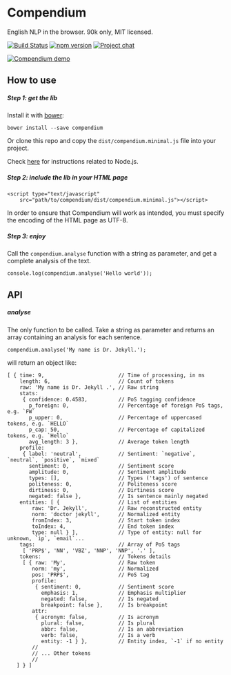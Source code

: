 # Compendium

English NLP in the browser. 90k only, MIT licensed.

[![Build Status](https://travis-ci.org/Ulflander/compendium-js.svg?branch=master)](https://travis-ci.org/Ulflander/compendium-js) [![npm version](https://badge.fury.io/js/compendium-js.svg)](http://badge.fury.io/js/compendium-js) 
[![Project chat](https://badges.gitter.im/Join%20Chat.svg)](https://gitter.im/Ulflander/compendium-js)

[![Compendium demo](http://laumonier.co/compendium-js/example/compendium.png)](http://laumonier.co/compendium-js/example/example.html)

## How to use

##### Step 1: get the lib

Install it with [bower](http://bower.io/):

    bower install --save compendium

Or clone this repo and copy the `dist/compendium.minimal.js` file into your project.

Check [here](https://github.com/Ulflander/compendium-js/wiki/Node.js) for instructions related to Node.js.

##### Step 2: include the lib in your HTML page

    <script type="text/javascript" 
        src="path/to/compendium/dist/compendium.minimal.js"></script>

In order to ensure that Compendium will work as intended, you must specify the encoding of the HTML page as UTF-8.

##### Step 3: enjoy     

Call the `compendium.analyse` function with a string as parameter, and get a complete analysis of the text.

    console.log(compendium.analyse('Hello world'));

## API

##### analyse

The only function to be called. Take a string as parameter and returns an array containing an analysis for each sentence.

    compendium.analyse('My name is Dr. Jekyll.');

will return an object like:

    [ { time: 9,                        // Time of processing, in ms
        length: 6,                      // Count of tokens
        raw: 'My name is Dr. Jekyll .', // Raw string
        stats:
         { confidence: 0.4583,          // PoS tagging confidence
           p_foreign: 0,                // Percentage of foreign PoS tags, e.g. `FW`
           p_upper: 0,                  // Percentage of uppercased tokens, e.g. `HELLO`
           p_cap: 50,                   // Percentage of capitalized tokens, e.g. `Hello`
           avg_length: 3 },             // Average token length
        profile:                        
         { label: 'neutral',            // Sentiment: `negative`, `neutral`, `positive`, `mixed`
           sentiment: 0,                // Sentiment score
           amplitude: 0,                // Sentiment amplitude
           types: [],                   // Types ('tags') of sentence
           politeness: 0,               // Politeness score
           dirtiness: 0,                // Dirtiness score
           negated: false },            // Is sentence mainly negated
        entities: [ {                   // List of entities
            raw: 'Dr. Jekyll',          // Raw reconstructed entity
            norm: 'doctor jekyll',      // Normalized entity
            fromIndex: 3,               // Start token index
            toIndex: 4,                 // End token index
            type: null } ],             // Type of entity: null for unknown, `ip`, `email`...
        tags:                           // Array of PoS tags
         [ 'PRP$', 'NN', 'VBZ', 'NNP', 'NNP', '.' ],
        tokens:                         // Tokens details
         [ { raw: 'My',                 // Raw token
            norm: 'my',                 // Normalized
            pos: 'PRP$',                // PoS tag
            profile:                    
             { sentiment: 0,            // Sentiment score
               emphasis: 1,             // Emphasis multiplier
               negated: false,          // Is negated
               breakpoint: false },     // Is breakpoint
            attr:
             { acronym: false,          // Is acronym
               plural: false,           // Is plural
               abbr: false,             // Is an abbreviation
               verb: false,             // Is a verb
               entity: -1 } },          // Entity index, `-1` if no entity
            //
            // ... Other tokens
            //
       ] } ]
